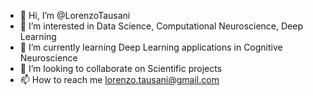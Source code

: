 - 👋 Hi, I’m @LorenzoTausani
- 👀 I’m interested in Data Science, Computational Neuroscience, Deep Learning
- 🌱 I’m currently learning Deep Learning applications in Cognitive Neuroscience
- 💞️ I’m looking to collaborate on Scientific projects
- 📫 How to reach me lorenzo.tausani@gmail.com

<!---
LorenzoTausani/LorenzoTausani is a ✨ special ✨ repository because its `README.md` (this file) appears on your GitHub profile.
You can click the Preview link to take a look at your changes.
--->
